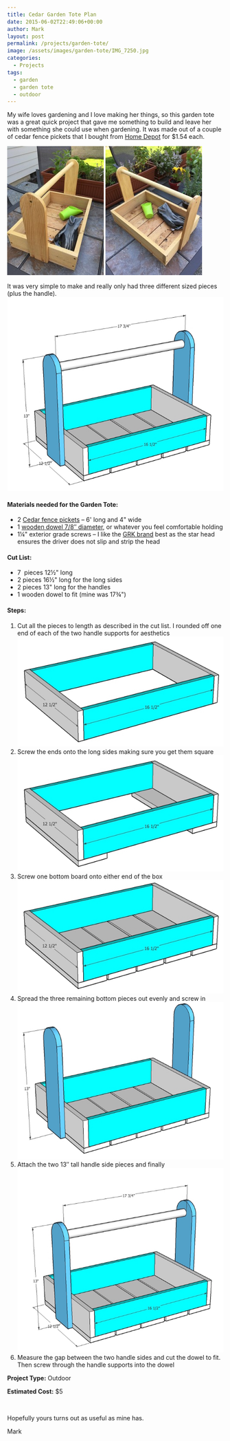 ```yaml
---
title: Cedar Garden Tote Plan
date: 2015-06-02T22:49:06+00:00
author: Mark
layout: post
permalink: /projects/garden-tote/
image: /assets/images/garden-tote/IMG_7250.jpg
categories:
  - Projects
tags:
  - garden
  - garden tote
  - outdoor
---
```


My wife loves gardening and I love making her things, so this garden tote was a great quick project that gave me something to build and leave her with something she could use when gardening. It was made out of a couple of cedar fence pickets that I bought from [Home Depot](http://www.homedepot.com/p/Alta-Forest-Products-5-8-in-x-3-1-2-in-x-6-ft-Western-Red-Cedar-Flat-Top-Fence-Picket-63006/205757683) for $1.54 each.

[![-](/assets/images/garden-tote/IMG_7572-225x300.jpg)](/assets/images/garden-tote/IMG_7572.jpg) [![-](/assets/images/garden-tote/IMG_7573-225x300.jpg)](/assets/images/garden-tote/IMG_7573.jpg)

It was very simple to make and really only had three different sized pieces (plus the handle).  
[![-](/assets/images/garden-tote/Garden-Tote2.jpg)](/assets/images/garden-tote/Garden-Tote2.jpg)

#### Materials needed for the Garden Tote:

- 2 [Cedar fence pickets](http://www.homedepot.com/p/Alta-Forest-Products-5-8-in-x-3-1-2-in-x-6-ft-Western-Red-Cedar-Flat-Top-Fence-Picket-63006/205757683) – 6' long and 4" wide
- 1 [wooden dowel 7/8″ diameter](http://www.homedepot.com/p/Unbranded-6414U-7-8-in-x-7-8-in-x-48-in-Hardwood-Round-Dowel-10001807/203334067), or whatever you feel comfortable holding
- 1¼" exterior grade screws – I like the [GRK brand](https://amzn.to/3kZOWlK) best as the star head ensures the driver does not slip and strip the head

#### Cut List:

- 7  pieces 12½" long
- 2 pieces 16½" long for the long sides
- 2 pieces 13" long for the handles
- 1 wooden dowel to fit (mine was 17¾")

#### Steps:

1. Cut all the pieces to length as described in the cut list. I rounded off one end of each of the two handle supports for aesthetics [![-](/assets/images/garden-tote/Garden-Tote-step-2.jpg)](/assets/images/garden-tote/Garden-Tote-step-2.jpg)
2. Screw the ends onto the long sides making sure you get them square [![-](/assets/images/garden-tote/Garden-Tote-step-3.jpg)](/assets/images/garden-tote/Garden-Tote-step-3.jpg)
3. Screw one bottom board onto either end of the box [![-](/assets/images/garden-tote/Garden-Tote-step-4.jpg)](/assets/images/garden-tote/Garden-Tote-step-4.jpg)
4. Spread the three remaining bottom pieces out evenly and screw in [![-](/assets/images/garden-tote/Garden-Tote-step-5.jpg)](/assets/images/garden-tote/Garden-Tote-step-5.jpg)
5. Attach the two 13&#8243; tall handle side pieces and finally [![-](/assets/images/garden-tote/Garden-Tote2.jpg)](/assets/images/garden-tote/Garden-Tote2.jpg)
6. Measure the gap between the two handle sides and cut the dowel to fit. Then screw through the handle supports into the dowel

**Project Type:** Outdoor

**Estimated Cost:** $5

&nbsp;

Hopefully yours turns out as useful as mine has.

Mark
